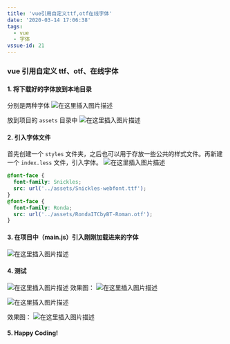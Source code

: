 ```yaml
---
title: 'vue引用自定义ttf,otf在线字体'
date: '2020-03-14 17:06:38'
tags:
  - vue
  - 字体
vssue-id: 21
---
```


### vue 引用自定义 ttf、otf、在线字体

#### 1. 将下载好的字体放到本地目录

分别是两种字体
![在这里插入图片描述](https://chatflow-files-cdn-1256085166.file.myqcloud.com/2018101123140241.png)

放到项目的 `assets` 目录中
![在这里插入图片描述](https://chatflow-files-cdn-1256085166.file.myqcloud.com/20181011231505484.png)

#### 2. 引入字体文件

首先创建一个 `styles` 文件夹，之后也可以用于存放一些公共的样式文件。再新建一个 `index.less` 文件，引入字体。
![在这里插入图片描述](https://chatflow-files-cdn-1256085166.file.myqcloud.com/20181011232447610.png)

```css
@font-face {
  font-family: Snickles;
  src: url('../assets/Snickles-webfont.ttf');
}
@font-face {
  font-family: Ronda;
  src: url('../assets/RondaITCbyBT-Roman.otf');
}
```

#### 3. 在项目中（main.js）引入刚刚加载进来的字体

![在这里插入图片描述](https://chatflow-files-cdn-1256085166.file.myqcloud.com/20181011232048180.png)

#### 4. 测试

![在这里插入图片描述](https://chatflow-files-cdn-1256085166.file.myqcloud.com/20181011232301318.png)
效果图：
![在这里插入图片描述](https://chatflow-files-cdn-1256085166.file.myqcloud.com/20181011232355373.png)

![在这里插入图片描述](https://chatflow-files-cdn-1256085166.file.myqcloud.com/20181011232510368.png)

效果图：
![在这里插入图片描述](https://chatflow-files-cdn-1256085166.file.myqcloud.com/20181011232534170.png)

#### 5. Happy Coding!
